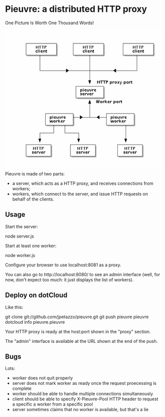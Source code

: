 # Pieuvre: a distributed HTTP proxy

One Picture Is Worth One Thousand Words!

![Overview Schema (see overview.aa if you can't see this)](overview.png)

Pieuvre is made of two parts:

* a server, which acts as a HTTP proxy, and receives connections from workers;
* workers, which connect to the server, and issue HTTP requests on behalf of
  the clients.


## Usage

Start the server:

  node server.js

Start at least one worker:

  node worker.js

Configure your browser to use localhost:8081 as a proxy.

You can also go to http://localhost:8080/ to see an admin interface
(well, for now, don't expect too much: it just displays the list of workers).


## Deploy on dotCloud

Like this:

  git clone git://github.com/jpetazzo/pieuvre.git
  git push pieuvre pieuvre
  dotcloud info pieuvre.pieuvre

Your HTTP proxy is ready at the host:port shown in the "proxy" section.

The "admin" interface is available at the URL shown at the end of the push.


## Bugs

Lots:

* worker does not quit properly
* server does not mark worker as ready once the request proecessing is complete
* worker should be able to handle multiple connections simultaneously
* client should be able to specify X-Pieuvre-Pool HTTP header to request
  a specific a worker from a specific pool
* server sometimes claims that no worker is available, but that's a lie
